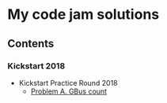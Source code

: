 # My code jam solutions

## Contents
### Kickstart 2018
- Kickstart Practice Round 2018
    - [Problem A. GBus count](2018/practice_a.cpp)